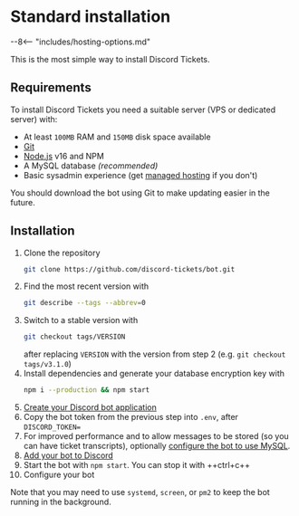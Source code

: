 # Standard installation

<!-- do not delete -->
--8<-- "includes/hosting-options.md"
<!-- /do not delete -->

This is the most simple way to install Discord Tickets.

## Requirements

To install Discord Tickets you need a suitable server (VPS or dedicated server) with:

- At least `100MB` RAM and `150MB` disk space available
- [Git](https://git-scm.com/)
- [Node.js](https://nodejs.org/) v16 and NPM
- A MySQL database *(recommended)*
- Basic sysadmin experience (get [managed hosting](/hosting) if you don't)

You should download the bot using Git to make updating easier in the future. 

## Installation

1. Clone the repository
	```bash
	git clone https://github.com/discord-tickets/bot.git
	```
2. Find the most recent version with
	```bash
	git describe --tags --abbrev=0
	```
3. Switch to a stable version with
	```bash
	git checkout tags/VERSION
	```
	after replacing `VERSION` with the version from step 2 (e.g. `git checkout tags/v3.1.0`)
4. Install dependencies and generate your database encryption key with
	```bash
	npm i --production && npm start
	```
5. [Create your Discord bot application](/getting-your-bot-token)
6. Copy the bot token from the previous step into `.env`, after `DISCORD_TOKEN=`
7. For improved performance and to allow messages to be stored (so you can have ticket transcripts), optionally [configure the bot to use MySQL](/using-mysql).
8. [Add your bot to Discord](/invite-url-generator)
9. Start the bot with `npm start`. You can stop it with ++ctrl+c++
10. Configure your bot

Note that you may need to use `systemd`, `screen`, or `pm2` to keep the bot running in the background.